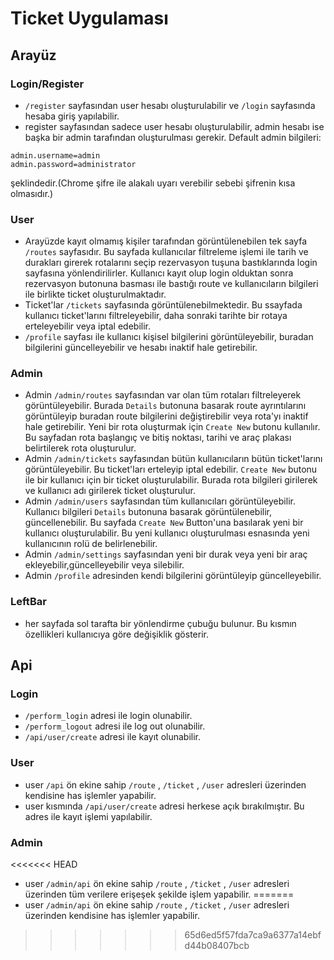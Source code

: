 # Ticket Uygulaması
## Arayüz 
### Login/Register
 * ``` /register ``` sayfasından user hesabı oluşturulabilir ve ``` /login ``` sayfasında hesaba giriş yapılabilir.
 * register sayfasından sadece user hesabı oluşturulabilir, admin hesabı ise başka bir admin tarafından oluşturulması gerekir. Default admin bilgileri:
 ```
 admin.username=admin
 admin.password=administrator
 ```
 şeklindedir.(Chrome şifre ile alakalı uyarı verebilir sebebi şifrenin kısa olmasıdır.)
### User
 * Arayüzde kayıt olmamış kişiler tarafından görüntülenebilen tek sayfa ``` /routes ``` sayfasıdır. Bu sayfada kullanıcılar filtreleme işlemi ile tarih ve durakları girerek rotalarını seçip rezervasyon tuşuna bastıklarında login sayfasına yönlendirilirler. Kullanıcı kayıt olup login olduktan sonra rezervasyon butonuna basması ile bastığı route ve kullanıcıların bilgileri ile birlikte ticket oluşturulmaktadır. 
 * Ticket'lar ``` /tickets ``` sayfasında görüntülenebilmektedir. Bu ssayfada kullanıcı ticket'larını filtreleyebilir, daha sonraki tarihte bir rotaya erteleyebilir veya iptal edebilir.
 * ``` /profile ``` sayfası ile kullanıcı kişisel bilgilerini görüntüleyebilir, buradan bilgilerini güncelleyebilir ve hesabı inaktif hale getirebilir.
### Admin
 * Admin ``` /admin/routes ``` sayfasından var olan tüm rotaları filtreleyerek görüntüleyebilir. Burada ``` Details ``` butonuna basarak route ayrıntılarını görüntüleyip buradan route bilgilerini değiştirebilir veya rota'yı inaktif hale getirebilir. Yeni bir rota oluşturmak için ``` Create New ``` butonu kullanılır. Bu sayfadan rota başlangıç ve bitiş noktası, tarihi ve araç plakası belirtilerek rota oluşturulur.
 * Admin ``` /admin/tickets ``` sayfasından bütün kullanıcıların bütün ticket'larını görüntüleyebilir. Bu ticket'ları erteleyip iptal edebilir. ``` Create New ``` butonu ile bir kullanıcı için bir ticket oluşturulabilir. Burada rota bilgileri girilerek ve kullanıcı adı girilerek ticket oluşturulur.
 * Admin ``` /admin/users ``` sayfasından tüm kullanıcıları görüntüleyebilir. Kullanıcı bilgileri ``` Details ``` butonuna basarak görüntülenebilir, güncellenebilir. Bu sayfada ``` Create New ``` Button'una basılarak yeni bir kullanıcı oluşturulabilir. Bu yeni kullanıcı oluşturulması esnasında yeni kullanıcının rolü de belirlenebilir.
 * Admin ``` /admin/settings ``` sayfasından yeni bir durak veya yeni bir araç ekleyebilir,güncelleyebilir veya silebilir.
 * Admin ``` /profile ``` adresinden kendi bilgilerini görüntüleyip güncelleyebilir.
 ### LeftBar
 * her sayfada sol tarafta bir yönlendirme çubuğu bulunur. Bu kısmın özellikleri kullanıcıya göre değişiklik gösterir.
## Api
### Login 
 * ``` /perform_login ``` adresi ile login olunabilir.
 * ``` /perform_logout ``` adresi ile log out olunabilir.
 * ``` /api/user/create ``` adresi ile kayıt olunabilir.
### User
 * user ``` /api ``` ön ekine sahip ``` /route ``` , ``` /ticket ``` ,  ``` /user ``` adresleri üzerinden kendisine has işlemler yapabilir.
 * user kısmında ``` /api/user/create ``` adresi herkese açık bırakılmıştır. Bu adres ile kayıt işlemi yapılabilir.
### Admin 
<<<<<<< HEAD
* user ``` /admin/api ``` ön ekine sahip ``` /route ``` , ``` /ticket ``` ,  ``` /user ``` adresleri üzerinden tüm verilere erişeşek şekilde işlem yapabilir.
=======
* user ``` /admin/api ``` ön ekine sahip ``` /route ``` , ``` /ticket ``` ,  ``` /user ``` adresleri üzerinden kendisine has işlemler yapabilir.
>>>>>>> 65d6ed5f57fda7ca9a6377a14ebfd44b08407bcb
